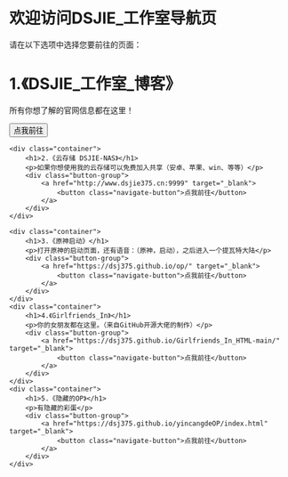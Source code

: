 <!DOCTYPE html>
<html lang="zh-CN">

<head>
    <meta charset="UTF-8">
    <title>欢迎访问DSJIE_工作室导航页</title>
    <link rel="stylesheet" href="http://dsjie375.cn/daohang.css">

    
</head>

<body>
    <div class="container">
        <h1>欢迎访问DSJIE_工作室导航页</h1>
        <p>请在以下选项中选择您要前往的页面：</p>
    </div>
    <div class="container">
        <h1>1.《DSJIE_工作室_博客》</h1>
        <p>所有你想了解的官网信息都在这里！</p>
        <div class="button-group">
            <a href="http://www.dsjie375.cn:8090" target="_blank">
                <button class="navigate-button">点我前往</button>
            </a>
        </div>
    </div>


    <div class="container">
        <h1>2.《云存储 DSJIE-NAS》</h1>
        <p>如果你想使用我的云存储可以免费加入共享（安卓、苹果、win、等等）</p>
        <div class="button-group">
            <a href="http://www.dsjie375.cn:9999" target="_blank">
                <button class="navigate-button">点我前往</button>
            </a>
        </div>
    </div>

    <div class="container">
        <h1>3.《原神启动》</h1>
        <p>打开原神的启动页面，还有语音：（原神，启动），之后进入一个提瓦特大陆</p>
        <div class="button-group">
            <a href="https://dsj375.github.io/op/" target="_blank">
                <button class="navigate-button">点我前往</button>
            </a>
        </div>
    </div>
    <div class="container">
        <h1>4.《Girlfriends_In》</h1>
        <p>你的女朋友都在这里。（来自GitHub开源大佬的制作）</p>
        <div class="button-group">
            <a href="https://dsj375.github.io/Girlfriends_In_HTML-main/" target="_blank">
                <button class="navigate-button">点我前往</button>
            </a>
        </div>
    </div>
    <div class="container">
        <h1>5.《隐藏的OP》</h1>
        <p>有隐藏的彩蛋</p>
        <div class="button-group">
            <a href="https://dsj375.github.io/yincangdeOP/index.html" target="_blank">
                <button class="navigate-button">点我前往</button>
            </a>
        </div>
    </div>
    
</body>

</html>
